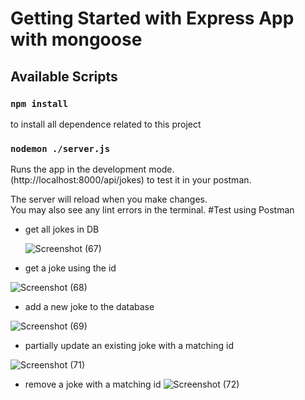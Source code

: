 # Getting Started with Express App with mongoose

## Available Scripts

### `npm install`

to install all dependence related to this project

### `nodemon ./server.js`

Runs the app in the development mode.\
(http://localhost:8000/api/jokes) to test it in your postman.

The server will reload when you make changes.\
You may also see any lint errors in the terminal.
#Test using Postman
- get all jokes in DB 
  
  ![Screenshot (67)](https://github.com/A-AbdAlrazeq/MERN/assets/107461563/ec66ce76-1cf1-4c77-af09-60d735f84e0b)
- get a joke using the id 
  
![Screenshot (68)](https://github.com/A-AbdAlrazeq/MERN/assets/107461563/867a3983-ab79-40a9-83aa-7a9ca7669caf)

- add a new joke to the database 
  
![Screenshot (69)](https://github.com/A-AbdAlrazeq/MERN/assets/107461563/b66e8894-5b40-46f7-b164-c7342ffad61a)

- partially update an existing joke with a matching id

 ![Screenshot (71)](https://github.com/A-AbdAlrazeq/MERN/assets/107461563/40955bfc-f431-4991-8d2d-eaa8e3891670)
 - remove a joke with a matching id
   ![Screenshot (72)](https://github.com/A-AbdAlrazeq/MERN/assets/107461563/17e6b5a0-3397-41a5-8d4e-85c50e3895ec)

   
   
